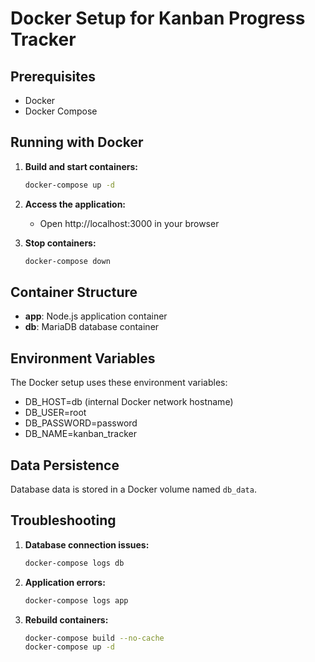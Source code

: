 # Docker Setup for Kanban Progress Tracker

## Prerequisites
- Docker
- Docker Compose

## Running with Docker

1. **Build and start containers:**
   ```bash
   docker-compose up -d
   ```

2. **Access the application:**
   - Open http://localhost:3000 in your browser

3. **Stop containers:**
   ```bash
   docker-compose down
   ```

## Container Structure

- **app**: Node.js application container
- **db**: MariaDB database container

## Environment Variables

The Docker setup uses these environment variables:
- DB_HOST=db (internal Docker network hostname)
- DB_USER=root
- DB_PASSWORD=password
- DB_NAME=kanban_tracker

## Data Persistence

Database data is stored in a Docker volume named `db_data`.

## Troubleshooting

1. **Database connection issues:**
   ```bash
   docker-compose logs db
   ```

2. **Application errors:**
   ```bash
   docker-compose logs app
   ```

3. **Rebuild containers:**
   ```bash
   docker-compose build --no-cache
   docker-compose up -d
   ```